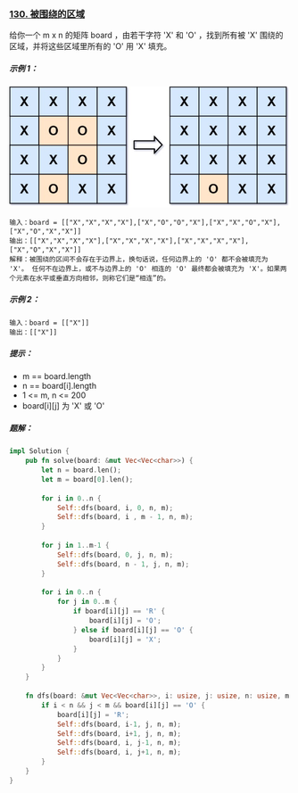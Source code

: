 ### [130. 被围绕的区域](https://leetcode.cn/problems/surrounded-regions/)

给你一个 m x n 的矩阵 board ，由若干字符 'X' 和 'O' ，找到所有被 'X' 围绕的区域，并将这些区域里所有的 'O' 用 'X' 填充。


##### 示例 1：
![img.png](img.png)
```
输入：board = [["X","X","X","X"],["X","O","O","X"],["X","X","O","X"],["X","O","X","X"]]
输出：[["X","X","X","X"],["X","X","X","X"],["X","X","X","X"],["X","O","X","X"]]
解释：被围绕的区间不会存在于边界上，换句话说，任何边界上的 'O' 都不会被填充为 'X'。 任何不在边界上，或不与边界上的 'O' 相连的 'O' 最终都会被填充为 'X'。如果两个元素在水平或垂直方向相邻，则称它们是“相连”的。
```

##### 示例 2：
```
输入：board = [["X"]]
输出：[["X"]]
```

##### 提示：
- m == board.length
- n == board[i].length
- 1 <= m, n <= 200
- board[i][j] 为 'X' 或 'O'

##### 题解：
```rust
impl Solution {
    pub fn solve(board: &mut Vec<Vec<char>>) {
        let n = board.len();
        let m = board[0].len();

        for i in 0..n {
            Self::dfs(board, i, 0, n, m);
            Self::dfs(board, i , m - 1, n, m);
        }

        for j in 1..m-1 {
            Self::dfs(board, 0, j, n, m);
            Self::dfs(board, n - 1, j, n, m);
        }

        for i in 0..n {
            for j in 0..m {
                if board[i][j] == 'R' {
                    board[i][j] = 'O';
                } else if board[i][j] == 'O' {
                    board[i][j] = 'X';
                }
            }
        }
    }

    fn dfs(board: &mut Vec<Vec<char>>, i: usize, j: usize, n: usize, m: usize) {
        if i < n && j < m && board[i][j] == 'O' {
            board[i][j] = 'R';
            Self::dfs(board, i-1, j, n, m);
            Self::dfs(board, i+1, j, n, m);
            Self::dfs(board, i, j-1, n, m);
            Self::dfs(board, i, j+1, n, m);
        }
    }
}
```
